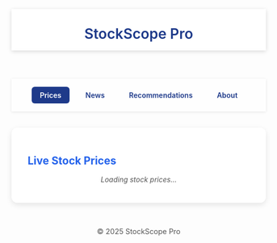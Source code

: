 <!DOCTYPE html>
<html lang="en">
<head>
<meta charset="UTF-8" />
<meta name="viewport" content="width=device-width, initial-scale=1" />
<title>StockScope Pro</title>
<style>
  @import url('https://fonts.googleapis.com/css2?family=Inter:wght@400;600&display=swap');
  body {
    margin: 0;
    font-family: 'Inter', sans-serif;
    background: url('https://images.unsplash.com/photo-1504384308090-c894fdcc538d?auto=format&fit=crop&w=1470&q=80') no-repeat center center fixed;
    background-size: cover;
    color: #222;
  }
  header {
    text-align: center;
    padding: 2rem 1rem 1rem;
    background: rgba(255 255 255 / 0.85);
    box-shadow: 0 2px 8px rgb(0 0 0 / 0.15);
  }
  header h1 {
    margin: 0;
    font-weight: 600;
    color: #1e3a8a;
  }
  nav {
    display: flex;
    justify-content: center;
    gap: 1rem;
    background: rgba(255 255 255 / 0.75);
    padding: 1rem 0;
    box-shadow: 0 1px 5px rgb(0 0 0 / 0.1);
    position: sticky;
    top: 0;
    z-index: 10;
  }
  nav a {
    color: #1e3a8a;
    font-weight: 600;
    text-decoration: none;
    padding: 0.5rem 1rem;
    border-radius: 6px;
    transition: background-color 0.3s ease;
  }
  nav a:hover, nav a.active {
    background-color: #1e3a8a;
    color: #fff;
  }
  main {
    max-width: 1000px;
    margin: 2rem auto;
    background: rgba(255 255 255 / 0.9);
    padding: 1.5rem 2rem;
    border-radius: 12px;
    box-shadow: 0 4px 12px rgb(0 0 0 / 0.1);
  }
  section {
    display: none;
  }
  section.active {
    display: block;
  }
  h2 {
    color: #2563eb;
    margin-bottom: 1rem;
  }
  .stock-list, .news-list {
    list-style: none;
    padding: 0;
  }
  .stock-list li, .news-list li {
    padding: 0.75rem 1rem;
    border-bottom: 1px solid #ddd;
    display: flex;
    justify-content: space-between;
    align-items: center;
  }
  .stock-list li:last-child, .news-list li:last-child {
    border-bottom: none;
  }
  .stock-symbol {
    font-weight: 700;
    color: #1e40af;
  }
  .stock-price {
    font-weight: 600;
    color: #047857;
  }
  .news-item a {
    color: #1e40af;
    text-decoration: none;
    font-weight: 600;
  }
  .news-item a:hover {
    text-decoration: underline;
  }
  .loading {
    text-align: center;
    font-style: italic;
    color: #555;
  }
  footer {
    text-align: center;
    padding: 1rem 0;
    font-size: 0.9rem;
    color: #555;
  }
</style>
</head>
<body>

<header>
  <h1>StockScope Pro</h1>
</header>

<nav>
  <a href="#" class="active" data-section="prices">Prices</a>
  <a href="#" data-section="news">News</a>
  <a href="#" data-section="recommendations">Recommendations</a>
  <a href="#" data-section="about">About</a>
</nav>

<main>
  <section id="prices" class="active">
    <h2>Live Stock Prices</h2>
    <p class="loading" id="prices-loading">Loading stock prices...</p>
    <ul class="stock-list" id="stock-list"></ul>
  </section>

  <section id="news">
    <h2>Latest Market News</h2>
    <p class="loading" id="news-loading">Loading news...</p>
    <ul class="news-list" id="news-list"></ul>
  </section>

  <section id="recommendations">
    <h2>Recommendations</h2>
    <p>Top trending stocks based on recent price changes:</p>
    <ul class="stock-list" id="recommendations-list"></ul>
  </section>

  <section id="about">
    <h2>About StockScope Pro</h2>
    <p>This site tracks real-time stock prices and news to help you stay informed. Powered by Twelve Data and NewsAPI.</p>
  </section>
</main>

<footer>
  &copy; 2025 StockScope Pro
</footer>

<script>
  const twelveApiKey = '5ef5daf5f4454f209b8a74ecd5907d92';
  const newsApiKey = 'fb972affa3a5480799e8ebebadc275ff';

  const navLinks = document.querySelectorAll('nav a');
  const sections = document.querySelectorAll('main section');

  navLinks.forEach(link => {
    link.addEventListener('click', e => {
      e.preventDefault();
      navLinks.forEach(l => l.classList.remove('active'));
      link.classList.add('active');
      const target = link.getAttribute('data-section');
      sections.forEach(sec => {
        sec.id === target ? sec.classList.add('active') : sec.classList.remove('active');
      });
    });
  });

  // Top popular stocks list (50 symbols) - you can customize or expand
  const popularStocks = [
    'AAPL','MSFT','GOOGL','AMZN','TSLA','NVDA','META','BRK.B','JPM','JNJ',
    'V','PG','MA','DIS','UNH','HD','BAC','ADBE','XOM','NFLX',
    'KO','CMCSA','PFE','NKE','CSCO','ABT','MRK','PEP','CRM','INTC',
    'T','WMT','ORCL','ACN','CVX','MCD','MDT','NEE','COST','BMY',
    'QCOM','TXN','LIN','LOW','AMGN','SBUX','BA','HON','IBM','MMM'
  ];

  async function fetchStockPrices() {
    const pricesList = document.getElementById('stock-list');
    const loading = document.getElementById('prices-loading');
    pricesList.innerHTML = '';
    loading.style.display = 'block';

    // Twelve Data limits batch size, so chunk the symbols to 10 each
    const chunks = [];
    for(let i=0; i < popularStocks.length; i += 10) {
      chunks.push(popularStocks.slice(i, i + 10));
    }

    let allData = [];
    try {
      for (const chunk of chunks) {
        const symbolsStr = chunk.join(',');
        const url = `https://api.twelvedata.com/quote?symbol=${symbolsStr}&apikey=${twelveApiKey}`;
        const res = await fetch(url);
        const data = await res.json();

        // If chunk length 1, data is an object, else array
        if (chunk.length === 1) {
          if (data.status === 'ok') allData.push(data);
        } else {
          if (data.status === 'ok' && Array.isArray(data)) {
            allData = allData.concat(data);
          }
        }
      }

      loading.style.display = 'none';

      if (!allData.length) {
        pricesList.innerHTML = '<li>No stock data available right now.</li>';
        return;
      }

      allData.forEach(stock => {
        const li = document.createElement('li');
        li.innerHTML = `<span class="stock-symbol">${stock.symbol}</span>
          <span class="stock-price">$${parseFloat(stock.close).toFixed(2)}</span>`;
        pricesList.appendChild(li);
      });

      // Also update recommendations based on price change percent (top gainers)
      updateRecommendations(allData);
    } catch (err) {
      loading.style.display = 'none';
      pricesList.innerHTML = `<li>Error loading stock prices: ${err.message}</li>`;
    }
  }

  async function fetchNews() {
    const newsList = document.getElementById('news-list');
    const loading = document.getElementById('news-loading');
    newsList.innerHTML = '';
    loading.style.display = 'block';

    try {
      const url = `https://newsapi.org/v2/everything?q=stock%20market&language=en&sortBy=publishedAt&pageSize=10&apiKey=${newsApiKey}`;
      const res = await fetch(url);
      const data = await res.json();

      loading.style.display = 'none';

      if (data.status !== 'ok' || !data.articles.length) {
        newsList.innerHTML = '<li>No recent news found.</li>';
        return;
      }

      data.articles.forEach(article => {
        const li = document.createElement('li');
        li.classList.add('news-item');
        li.innerHTML = `<a href="${article.url}" target="_blank" rel="noopener noreferrer">${article.title}</a>
          <small> — ${new Date(article.publishedAt).toLocaleDateString()}</small>`;
        newsList.appendChild(li);
      });
    } catch (err) {
      loading.style.display = 'none';
      newsList.innerHTML = `<li>Error loading news: ${err.message}</li>`;
    }
  }

  function updateRecommendations(stockData) {
    // Sort by highest percent change (day)
    const recList = document.getElementById('recommendations-list');
    recList.innerHTML = '';

    const gainers = stockData
      .filter(s => s.percent_change && !isNaN(parseFloat(s.percent_change)))
      .sort((a,b) => parseFloat(b.percent_change) - parseFloat(a.percent_change))
      .slice(0, 10);

    if (!gainers.length) {
      recList.innerHTML = '<li>No recommendation data available.</li>';
      return;
    }

    gainers.forEach(stock => {
      const li = document.createElement('li');
      li.innerHTML = `<span class="stock-symbol">${stock.symbol}</span> 
        <span class="stock-price" style="color:#16a34a;">+${parseFloat(stock.percent_change).toFixed(2)}%</span>`;
      recList.appendChild(li);
    });
  }

  // Initial data load
  fetchStockPrices();
  fetchNews();

  // Refresh prices & news every 5 minutes
  setInterval(fetchStockPrices, 300000);
  setInterval(fetchNews, 300000);
</script>

</body>
</html>

